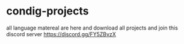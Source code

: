 # condig-projects
all language matereal are here and download all projects and 
join this discord server  https://discord.gg/FY5ZBvzX
